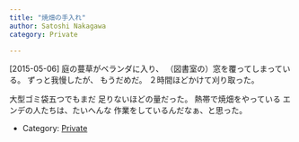 ```yaml
---
title: "焼畑の手入れ"
author: Satoshi Nakagawa
category: Private

---
```


[2015-05-06]  庭の蔓草がベランダに入り、
（図書室の）窓を覆ってしまっている。
ずっと我慢したが、
もうだめだ。
２時間ほどかけて刈り取った。

 大型ゴミ袋五つでもまだ
足りないほどの量だった。
熱帯で焼畑をやっている
エンデの人たちは、たいへんな
作業をしているんだなぁ、と思った。

- Category: [Private](/categories.html#Private)

